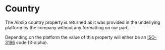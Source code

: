 # Country

The Airslip country property is returned as it was provided in the underlying platform by the company without any formatting on our part.

Depending on the platform the value of this property will either be an [ISO-3166](https://www.iso.org/iso-3166-country-codes.html) code (3-alpha).
